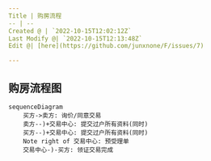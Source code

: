 ```yaml
---
Title | 购房流程
-- | --
Created @ | `2022-10-15T12:02:12Z`
Last Modify @| `2022-10-15T12:13:48Z`
Edit @| [here](https://github.com/junxnone/F/issues/7)

---
```


## 购房流程图

```mermaid
sequenceDiagram
    买方->卖方: 询价/同意交易
    卖方--)+交易中心: 提交过户所有资料(同时)
    买方--)+交易中心: 提交过户所有资料(同时)
    Note right of 交易中心: 预受理单
    交易中心-)-买方: 领证交易完成
```
